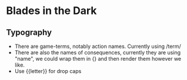 # Blades in the Dark

## Typography

- There are game-terms, notably action names. Currently using /term/ 
- There are also the names of consequences, currently they are using "name", we could wrap them in {} and then render them however we like. 
- Use {{letter}} for drop caps